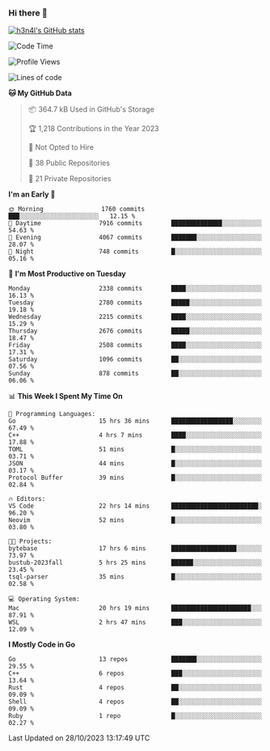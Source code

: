 ### Hi there 👋

[![h3n4l's GitHub stats](https://github-readme-stats.vercel.app/api?username=h3n4l&count_private=true&show_icons=true&theme=radical)](https://github.com/h3n4l/github-readme-stats)

<!--START_SECTION:waka-->
![Code Time](http://img.shields.io/badge/Code%20Time-1%2C657%20hrs%2054%20mins-blue)

![Profile Views](http://img.shields.io/badge/Profile%20Views-0-blue)

![Lines of code](https://img.shields.io/badge/From%20Hello%20World%20I%27ve%20Written-4.3%20million%20lines%20of%20code-blue)

**🐱 My GitHub Data** 

> 📦 364.7 kB Used in GitHub's Storage 
 > 
> 🏆 1,218 Contributions in the Year 2023
 > 
> 🚫 Not Opted to Hire
 > 
> 📜 38 Public Repositories 
 > 
> 🔑 21 Private Repositories 
 > 
**I'm an Early 🐤** 

```text
🌞 Morning                1760 commits        ███░░░░░░░░░░░░░░░░░░░░░░   12.15 % 
🌆 Daytime                7916 commits        ██████████████░░░░░░░░░░░   54.63 % 
🌃 Evening                4067 commits        ███████░░░░░░░░░░░░░░░░░░   28.07 % 
🌙 Night                  748 commits         █░░░░░░░░░░░░░░░░░░░░░░░░   05.16 % 
```
📅 **I'm Most Productive on Tuesday** 

```text
Monday                   2338 commits        ████░░░░░░░░░░░░░░░░░░░░░   16.13 % 
Tuesday                  2780 commits        █████░░░░░░░░░░░░░░░░░░░░   19.18 % 
Wednesday                2215 commits        ████░░░░░░░░░░░░░░░░░░░░░   15.29 % 
Thursday                 2676 commits        █████░░░░░░░░░░░░░░░░░░░░   18.47 % 
Friday                   2508 commits        ████░░░░░░░░░░░░░░░░░░░░░   17.31 % 
Saturday                 1096 commits        ██░░░░░░░░░░░░░░░░░░░░░░░   07.56 % 
Sunday                   878 commits         ██░░░░░░░░░░░░░░░░░░░░░░░   06.06 % 
```


📊 **This Week I Spent My Time On** 

```text
💬 Programming Languages: 
Go                       15 hrs 36 mins      █████████████████░░░░░░░░   67.49 % 
C++                      4 hrs 7 mins        ████░░░░░░░░░░░░░░░░░░░░░   17.88 % 
TOML                     51 mins             █░░░░░░░░░░░░░░░░░░░░░░░░   03.71 % 
JSON                     44 mins             █░░░░░░░░░░░░░░░░░░░░░░░░   03.17 % 
Protocol Buffer          39 mins             █░░░░░░░░░░░░░░░░░░░░░░░░   02.84 % 

🔥 Editors: 
VS Code                  22 hrs 14 mins      ████████████████████████░   96.20 % 
Neovim                   52 mins             █░░░░░░░░░░░░░░░░░░░░░░░░   03.80 % 

🐱‍💻 Projects: 
bytebase                 17 hrs 6 mins       ██████████████████░░░░░░░   73.97 % 
bustub-2023fall          5 hrs 25 mins       ██████░░░░░░░░░░░░░░░░░░░   23.45 % 
tsql-parser              35 mins             █░░░░░░░░░░░░░░░░░░░░░░░░   02.58 % 

💻 Operating System: 
Mac                      20 hrs 19 mins      ██████████████████████░░░   87.91 % 
WSL                      2 hrs 47 mins       ███░░░░░░░░░░░░░░░░░░░░░░   12.09 % 
```

**I Mostly Code in Go** 

```text
Go                       13 repos            ███████░░░░░░░░░░░░░░░░░░   29.55 % 
C++                      6 repos             ███░░░░░░░░░░░░░░░░░░░░░░   13.64 % 
Rust                     4 repos             ██░░░░░░░░░░░░░░░░░░░░░░░   09.09 % 
Shell                    4 repos             ██░░░░░░░░░░░░░░░░░░░░░░░   09.09 % 
Ruby                     1 repo              █░░░░░░░░░░░░░░░░░░░░░░░░   02.27 % 
```




 Last Updated on 28/10/2023 13:17:49 UTC
<!--END_SECTION:waka-->

